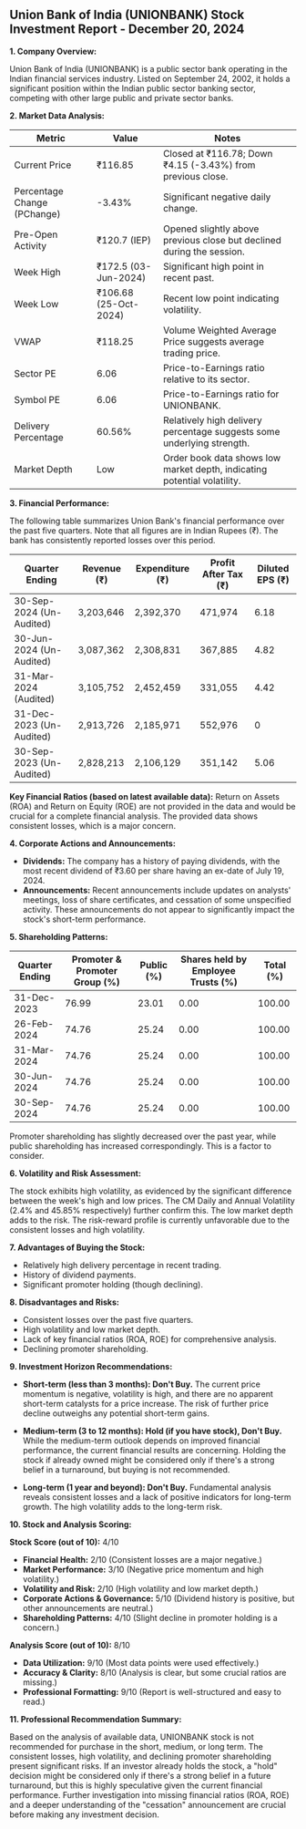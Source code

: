 ## Union Bank of India (UNIONBANK) Stock Investment Report - December 20, 2024

**1. Company Overview:**

Union Bank of India (UNIONBANK) is a public sector bank operating in the Indian financial services industry.  Listed on September 24, 2002, it holds a significant position within the Indian public sector banking sector, competing with other large public and private sector banks.

**2. Market Data Analysis:**

| Metric                     | Value          | Notes                                                                 |
|-----------------------------|-----------------|-------------------------------------------------------------------------|
| Current Price               | ₹116.85         | Closed at ₹116.78; Down ₹4.15 (-3.43%) from previous close.             |
| Percentage Change (PChange) | -3.43%          | Significant negative daily change.                                      |
| Pre-Open Activity          | ₹120.7 (IEP)    | Opened slightly above previous close but declined during the session. |
| Week High                    | ₹172.5 (03-Jun-2024) | Significant high point in recent past.                               |
| Week Low                     | ₹106.68 (25-Oct-2024) | Recent low point indicating volatility.                               |
| VWAP                        | ₹118.25         | Volume Weighted Average Price suggests average trading price.           |
| Sector PE                   | 6.06            | Price-to-Earnings ratio relative to its sector.                       |
| Symbol PE                   | 6.06            | Price-to-Earnings ratio for UNIONBANK.                               |
| Delivery Percentage         | 60.56%          | Relatively high delivery percentage suggests some underlying strength. |
| Market Depth                | Low              | Order book data shows low market depth, indicating potential volatility.|


**3. Financial Performance:**

The following table summarizes Union Bank's financial performance over the past five quarters.  Note that all figures are in Indian Rupees (₹).  The bank has consistently reported losses over this period.

| Quarter Ending      | Revenue (₹)      | Expenditure (₹) | Profit After Tax (₹) | Diluted EPS (₹) |
|----------------------|-----------------|-----------------|-----------------------|-----------------|
| 30-Sep-2024 (Un-Audited) | 3,203,646       | 2,392,370       | 471,974              | 6.18            |
| 30-Jun-2024 (Un-Audited) | 3,087,362       | 2,308,831       | 367,885              | 4.82            |
| 31-Mar-2024 (Audited)   | 3,105,752       | 2,452,459       | 331,055              | 4.42            |
| 31-Dec-2023 (Un-Audited) | 2,913,726       | 2,185,971       | 552,976              | 0               |
| 30-Sep-2023 (Un-Audited) | 2,828,213       | 2,106,129       | 351,142              | 5.06            |


**Key Financial Ratios (based on latest available data):**  Return on Assets (ROA) and Return on Equity (ROE) are not provided in the data and would be crucial for a complete financial analysis.  The provided data shows consistent losses, which is a major concern.


**4. Corporate Actions and Announcements:**

* **Dividends:**  The company has a history of paying dividends, with the most recent dividend of ₹3.60 per share having an ex-date of July 19, 2024.
* **Announcements:** Recent announcements include updates on analysts' meetings, loss of share certificates, and cessation of some unspecified activity.  These announcements do not appear to significantly impact the stock's short-term performance.

**5. Shareholding Patterns:**

| Quarter Ending | Promoter & Promoter Group (%) | Public (%) | Shares held by Employee Trusts (%) | Total (%) |
|-----------------|-----------------------------|------------|---------------------------------|-----------|
| 31-Dec-2023     | 76.99                       | 23.01      | 0.00                           | 100.00    |
| 26-Feb-2024     | 74.76                       | 25.24      | 0.00                           | 100.00    |
| 31-Mar-2024     | 74.76                       | 25.24      | 0.00                           | 100.00    |
| 30-Jun-2024     | 74.76                       | 25.24      | 0.00                           | 100.00    |
| 30-Sep-2024     | 74.76                       | 25.24      | 0.00                           | 100.00    |

Promoter shareholding has slightly decreased over the past year, while public shareholding has increased correspondingly.  This is a factor to consider.

**6. Volatility and Risk Assessment:**

The stock exhibits high volatility, as evidenced by the significant difference between the week's high and low prices.  The CM Daily and Annual Volatility (2.4% and 45.85% respectively) further confirm this.  The low market depth adds to the risk.  The risk-reward profile is currently unfavorable due to the consistent losses and high volatility.

**7. Advantages of Buying the Stock:**

* Relatively high delivery percentage in recent trading.
* History of dividend payments.
* Significant promoter holding (though declining).

**8. Disadvantages and Risks:**

* Consistent losses over the past five quarters.
* High volatility and low market depth.
* Lack of key financial ratios (ROA, ROE) for comprehensive analysis.
* Declining promoter shareholding.


**9. Investment Horizon Recommendations:**

* **Short-term (less than 3 months): Don't Buy.** The current price momentum is negative, volatility is high, and there are no apparent short-term catalysts for a price increase.  The risk of further price decline outweighs any potential short-term gains.

* **Medium-term (3 to 12 months): Hold (if you have stock), Don't Buy.**  While the medium-term outlook depends on improved financial performance, the current financial results are concerning.  Holding the stock if already owned might be considered only if there's a strong belief in a turnaround, but buying is not recommended.

* **Long-term (1 year and beyond): Don't Buy.**  Fundamental analysis reveals consistent losses and a lack of positive indicators for long-term growth.  The high volatility adds to the long-term risk.


**10. Stock and Analysis Scoring:**

**Stock Score (out of 10):** 4/10

* **Financial Health:** 2/10 (Consistent losses are a major negative.)
* **Market Performance:** 3/10 (Negative price momentum and high volatility.)
* **Volatility and Risk:** 2/10 (High volatility and low market depth.)
* **Corporate Actions & Governance:** 5/10 (Dividend history is positive, but other announcements are neutral.)
* **Shareholding Patterns:** 4/10 (Slight decline in promoter holding is a concern.)

**Analysis Score (out of 10):** 8/10

* **Data Utilization:** 9/10 (Most data points were used effectively.)
* **Accuracy & Clarity:** 8/10 (Analysis is clear, but some crucial ratios are missing.)
* **Professional Formatting:** 9/10 (Report is well-structured and easy to read.)


**11. Professional Recommendation Summary:**

Based on the analysis of available data, UNIONBANK stock is not recommended for purchase in the short, medium, or long term.  The consistent losses, high volatility, and declining promoter shareholding present significant risks.  If an investor already holds the stock, a "hold" decision might be considered only if there's a strong belief in a future turnaround, but this is highly speculative given the current financial performance.  Further investigation into missing financial ratios (ROA, ROE) and a deeper understanding of the "cessation" announcement are crucial before making any investment decision.
